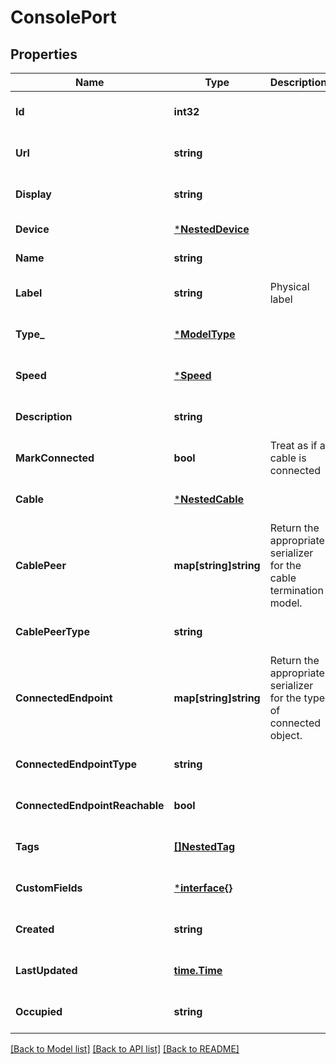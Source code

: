 # ConsolePort

## Properties
Name | Type | Description | Notes
------------ | ------------- | ------------- | -------------
**Id** | **int32** |  | [optional] [default to null]
**Url** | **string** |  | [optional] [default to null]
**Display** | **string** |  | [optional] [default to null]
**Device** | [***NestedDevice**](NestedDevice.md) |  | [default to null]
**Name** | **string** |  | [default to null]
**Label** | **string** | Physical label | [optional] [default to null]
**Type_** | [***ModelType**](Type.md) |  | [optional] [default to null]
**Speed** | [***Speed**](Speed.md) |  | [optional] [default to null]
**Description** | **string** |  | [optional] [default to null]
**MarkConnected** | **bool** | Treat as if a cable is connected | [optional] [default to null]
**Cable** | [***NestedCable**](NestedCable.md) |  | [optional] [default to null]
**CablePeer** | **map[string]string** |  Return the appropriate serializer for the cable termination model.  | [optional] [default to null]
**CablePeerType** | **string** |  | [optional] [default to null]
**ConnectedEndpoint** | **map[string]string** |  Return the appropriate serializer for the type of connected object.  | [optional] [default to null]
**ConnectedEndpointType** | **string** |  | [optional] [default to null]
**ConnectedEndpointReachable** | **bool** |  | [optional] [default to null]
**Tags** | [**[]NestedTag**](NestedTag.md) |  | [optional] [default to null]
**CustomFields** | [***interface{}**](interface{}.md) |  | [optional] [default to null]
**Created** | **string** |  | [optional] [default to null]
**LastUpdated** | [**time.Time**](time.Time.md) |  | [optional] [default to null]
**Occupied** | **string** |  | [optional] [default to null]

[[Back to Model list]](../README.md#documentation-for-models) [[Back to API list]](../README.md#documentation-for-api-endpoints) [[Back to README]](../README.md)


